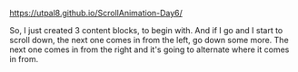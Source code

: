 https://utpal8.github.io/ScrollAnimation-Day6/

So, I just created 3 content blocks, to begin with. And if I go and I start to scroll down, the next one comes in from the left, go down some more. The next one comes in from the right and it's going to alternate where it comes in from.
